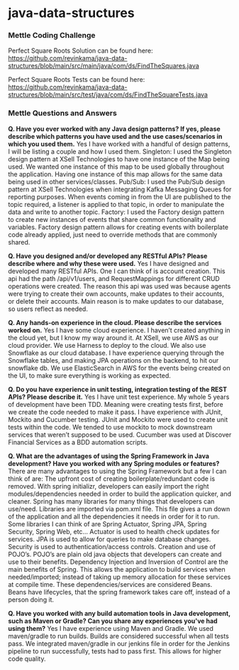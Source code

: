 # java-data-structures

### Mettle Coding Challenge
Perfect Square Roots Solution can be found here: https://github.com/revinkama/java-data-structures/blob/main/src/main/java/com/ds/FindTheSquares.java

Perfect Square Roots Tests can be found here: https://github.com/revinkama/java-data-structures/blob/main/src/test/java/com/ds/FindTheSquareTests.java

### Mettle Questions and Answers

**Q. Have you ever worked with any Java design patterns? If yes, please describe which patterns you have used and the use cases/scenarios in which you used them.**
Yes I have worked with a handful of design patterns, I will be listing a couple and how I used them.
Singleton: I used the Singleton design pattern at XSell Technologies to have one instance of the Map being used. We wanted one instance of this map to be used globally throughout the application. Having one instance of this map allows for the same data being used in other services/classes. 
Pub/Sub: I used the Pub/Sub design pattern at XSell Technologies when integrating Kafka Messaging Queues for reporting purposes. When events coming in from the UI are published to the topic required, a listener is applied to that topic, in order to manipulate the data and write to another topic. 
Factory: I used the Factory design pattern to create new instances of events that share common functionality and variables. Factory design pattern allows for creating events with boilerplate code already applied, just need to override methods that are commonly shared. 

**Q. Have you designed and/or developed any RESTful APIs? Please describe where and why these were used.**
Yes I have designed and developed many RESTful APIs. One I can think of is account creation. This api had the path /api/v1/users, and RequestMappings for different CRUD operations were created. The reason this api was used was because agents were trying to create their own accounts, make updates to their accounts, or delete their accounts. Main reason is to make updates to our database, so users reflect as needed. 


**Q. Any hands-on experience in the cloud. Please describe the services worked on.**
Yes I have some cloud experience. I haven’t created anything in the cloud yet, but I know my way around it. At XSell, we use AWS as our cloud provider. We use Harness to deploy to the cloud. We also use Snowflake as our cloud database. I have experience querying through the Snowflake tables, and making JPA operations on the backend, to hit our snowflake db. We use ElasticSearch in AWS for the events being created on the UI, to make sure everything is working as expected.  

**Q. Do you have experience in unit testing, integration testing of the REST APIs? Please describe it.**
Yes I have unit test experience. My whole 5 years of development have been TDD. Meaning were creating tests first, before we create the code needed to make it pass. I have experience with JUnit, Mockito and Cucumber testing. JUnit and Mockito were used to create unit tests within the code. We tended to use mockito to mock downstream services that weren’t supposed to be used. Cucumber was used at Discover Financial Services as a BDD automation scripts.
  

**Q. What are the advantages of using the Spring Framework in Java development? Have you worked with any Spring modules or features?**
There are many advantages to using the Spring Framework but a few I can think of are:
The upfront cost of creating boilerplate/redundant code is removed. With spring initializr, developers can easily import the right modules/dependencies needed in order to build the application quicker, and cleaner. 
Spring has many libraries for many things that developers can use/need. Libraries are imported via pom.xml file. This file gives a run down of the application and all the dependencies it needs in order for it to run. Some libraries I can think of are Spring Actuator, Spring JPA, Spring Security, Spring Web, etc… Actuator is used to health check updates for services. JPA is used to allow for queries to make database changes. Security is used to authentication/access controls. 
Creation and use of POJO’s. POJO’s are plain old java objects that developers can create and use to their benefits. 
Dependency Injection and Inversion of Control are the main benefits of Spring. This allows the application to build services when needed/imported; instead of taking up memory allocation for these services at compile time. These dependencies/services are considered Beans. Beans have lifecycles, that the spring framework takes care off, instead of a person doing it. 

**Q. Have you worked with any build automation tools in Java development, such as Maven or Gradle? Can you share any experiences you've had using them?**
Yes I have experience using Maven and Gradle. We used maven/gradle to run builds. Builds are considered successful when all tests pass. We integrated maven/gradle in our jenkins file in order for the Jenkins pipeline to run successfully, tests had to pass first. This allows for higher code quality. 
